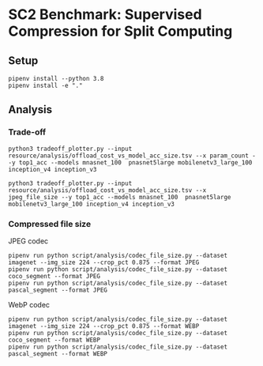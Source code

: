 # SC2 Benchmark: Supervised Compression for Split Computing

## Setup
```shell
pipenv install --python 3.8
pipenv install -e "."
```

## Analysis

### Trade-off

```shell
python3 tradeoff_plotter.py --input resource/analysis/offload_cost_vs_model_acc_size.tsv --x param_count --y top1_acc --models mnasnet_100  pnasnet5large mobilenetv3_large_100 inception_v4 inception_v3

python3 tradeoff_plotter.py --input resource/analysis/offload_cost_vs_model_acc_size.tsv --x jpeg_file_size --y top1_acc --models mnasnet_100  pnasnet5large mobilenetv3_large_100 inception_v4 inception_v3
```

### Compressed file size

JPEG codec
```shell
pipenv run python script/analysis/codec_file_size.py --dataset imagenet --img_size 224 --crop_pct 0.875 --format JPEG
pipenv run python script/analysis/codec_file_size.py --dataset coco_segment --format JPEG
pipenv run python script/analysis/codec_file_size.py --dataset pascal_segment --format JPEG
```

WebP codec
```shell
pipenv run python script/analysis/codec_file_size.py --dataset imagenet --img_size 224 --crop_pct 0.875 --format WEBP
pipenv run python script/analysis/codec_file_size.py --dataset coco_segment --format WEBP
pipenv run python script/analysis/codec_file_size.py --dataset pascal_segment --format WEBP
```